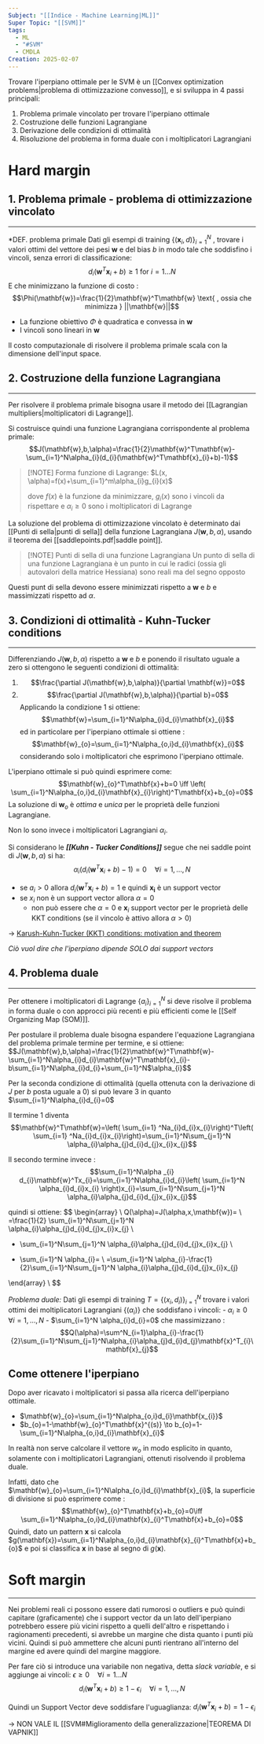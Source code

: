 ```yaml
---
Subject: "[[Indice - Machine Learning|ML]]"
Super Topic: "[[SVM]]"
tags:
  - ML
  - "#SVM"
  - CMDLA
Creation: 2025-02-07
---
```

Trovare l'iperpiano ottimale per le SVM è un [[Convex optimization problems|problema di ottimizzazione convesso]], e si sviluppa in 4 passi principali:
1. Problema primale vincolato per trovare l'iperpiano ottimale 
2. Costruzione delle funzioni Lagrangiane
3. Derivazione delle condizioni di ottimalità
4. Risoluzione del problema in forma duale con i moltiplicatori Lagrangiani


# Hard margin
## 1. Problema primale - problema di ottimizzazione vincolato
---

*DEF. problema primale
	Dati gli esempi di training $\{(\mathbf{x}_{i},d_{})\}^N_{i=1}$ , trovare i valori ottimi del vettore dei pesi $\mathbf{w}$ e del bias $b$ in modo tale che soddisfino i vincoli, senza errori di classificazione:
	$$d_{i}(\mathbf{w}^T\mathbf{x}_{i}+b)\geq 1 \text{  for } i =1\dots N$$
	E che minimizzano la funzione di costo :$$\Phi(\mathbf{w})=\frac{1}{2}\mathbf{w}^T\mathbf{w} \text{ , ossia che minimizza } ||\mathbf{w}||$$

- La funzione obiettivo $\Phi$ è quadratica e convessa in $\mathbf{w}$
- I vincoli sono lineari in  $\mathbf{w}$

Il costo computazionale di risolvere il problema primale scala con la dimensione dell'input space.


## 2. Costruzione della funzione Lagrangiana
---

Per risolvere il problema primale bisogna usare il metodo dei [[Lagrangian multipliers|moltiplicatori di Lagrange]].

Si costruisce quindi una funzione Lagrangiana corrispondente al problema primale:
$$J(\mathbf{w},b,\alpha)=\frac{1}{2}\mathbf{w}^T\mathbf{w}-\sum_{i=1}^N\alpha_{i}(d_{i}(\mathbf{w}^T\mathbf{x}_{i}+b)-1)$$

> [!NOTE] Forma funzione di Lagrange:
> $L(x, \alpha)=f(x)+\sum_{i=1}^m\alpha_{i}g_{i}(x)$
> 
> dove $f(x)$ è la funzione da minimizzare, $g_{i}(x)$ sono i vincoli da rispettare e $\alpha_{i}\geq 0$ sono i moltiplicatori di Lagrange 

La soluzione del problema di ottimizzazione vincolato è determinato dai [[Punti di sella|punti di sella]] della funzione Lagrangiana $J(\mathbf{w},b,\alpha)$, usando il teorema dei [[saddlepoints.pdf|saddle point]].


> [!NOTE] Punti di sella di una funzione Lagrangiana
> Un punto di sella di una funzione Lagrangiana è un punto in cui le radici  (ossia gli autovalori della matrice Hessiana) sono reali ma del segno opposto

Questi punt di sella devono essere minimizzati rispetto a $\mathbf{w}$ e $b$ e massimizzati rispetto ad $\alpha$.

## 3. Condizioni di ottimalità - Kuhn-Tucker conditions
---

Differenziando $J(\mathbf{w},b, \alpha )$ rispetto a $\mathbf{w}$ e $b$ e ponendo il risultato uguale a zero si ottengono le seguenti condizioni di ottimalità:

1. $$\frac{\partial J(\mathbf{w},b,\alpha)}{\partial \mathbf{w}}=0$$
2. $$\frac{\partial J(\mathbf{w},b,\alpha)}{\partial b}=0$$
Applicando la condizione 1 si ottiene:$$\mathbf{w}=\sum_{i=1}^N\alpha_{i}d_{i}\mathbf{x}_{i}$$ ed in particolare per l'iperpiano ottimale si ottiene :$$\mathbf{w}_{o}=\sum_{i=1}^N\alpha_{o,i}d_{i}\mathbf{x}_{i}$$ considerando solo i moltiplicatori che esprimono l'iperpiano ottimale.

L'iperpiano ottimale si può quindi esprimere come:$$\mathbf{w}_{o}^T\mathbf{x}+b=0 \iff \left( \sum_{i=1}^N\alpha_{o,i}d_{i}\mathbf{x}_{i}\right)^T\mathbf{x}+b_{o}=0$$
La soluzione di $\mathbf{w}_{o}$ è *ottima* e *unica* per le proprietà delle funzioni Lagrangiane.

Non lo sono invece i moltiplicatori Lagrangiani $\alpha_{i}$.

Si considerano le ***[[Kuhn - Tucker Conditions]]*** segue che nei saddle point di $J(\mathbf{w},b,\alpha)$ si ha:$$\alpha_{i}(d_{i}(\mathbf{w}^T\mathbf{x}_{i}+b)-1)=0 \quad \forall i=1,\dots,N$$
- se $a_{i}>0$ allora $d_{i}(\mathbf{w}^T\mathbf{x}_{i}+b)=1$ e quindi $\mathbf{x_{i}}$ è un support vector
- se $x_{i}$ non è un support vector allora $\alpha=0$
	- non può essere che $\alpha=0$ e $\mathbf{x}_{i}$ support vector per le proprietà delle KKT conditions (se il vincolo è attivo allora $\alpha>0$)

-> [Karush-Kuhn-Tucker (KKT) conditions: motivation and theorem](https://youtu.be/K3L7UYnZuZ4?si=QfOg6Mw4mZbKIIir)

*Ciò vuol dire che l'iperpiano dipende SOLO dai support vectors*


## 4. Problema duale
---
Per ottenere i moltiplicatori di Lagrange $\{a_{i} \}_{i=1}^N$ si deve risolve il problema in forma duale o con approcci più recenti e più efficienti come le [[Self Organizing Map (SOM)]].

Per postulare il problema duale bisogna espandere l'equazione Lagrangiana del problema primale termine per termine, e si ottiene:
$$J(\mathbf{w},b,\alpha)=\frac{1}{2}\mathbf{w}^T\mathbf{w}-\sum_{i=1}^N\alpha_{i}d_{i}\mathbf{w}^T\mathbf{x}_{i}-b\sum_{i=1}^N\alpha_{i}d_{i}+\sum_{i=1}^N$\alpha_{i}$$

Per la seconda condizione di ottimalità (quella ottenuta con la derivazione di $J$ per $b$ posta uguale a 0) si può  levare 3 in quanto $\sum_{i=1}^N\alpha_{i}d_{i}=0$

Il termine 1 diventa
$$\mathbf{w}^T\mathbf{w}=\left( \sum_{i=1} ^Na_{i}d_{i}x_{i}\right)^T\left( \sum_{i=1} ^Na_{i}d_{i}x_{i}\right)=\sum_{i=1}^N\sum_{j=1}^N \alpha_{i}\alpha_{j}d_{i}d_{j}x_{i}x_{j}$$

Il secondo termine invece :
$$\sum_{i=1}^N\alpha _{i} d_{i}\mathbf{w}^Tx_{i}=\sum_{i=1}^N\alpha_{i}d_{i}\left( \sum_{i=1}^N \alpha_{i}d_{i}x_{i} \right)x_{i}=\sum_{i=1}^N\sum_{j=1}^N \alpha_{i}\alpha_{j}d_{i}d_{j}x_{i}x_{j}$$

quindi si ottiene:
$$
\begin{array} \\
Q(\alpha)=J(\alpha,x,\mathbf{w})= \\
=\frac{1}{2} \sum_{i=1}^N\sum_{j=1}^N \alpha_{i}\alpha_{j}d_{i}d_{j}x_{i}x_{j}  \\
- \sum_{i=1}^N\sum_{j=1}^N \alpha_{i}\alpha_{j}d_{i}d_{j}x_{i}x_{j} \\
+ \sum_{i=1}^N \alpha_{i}= \\
=\sum_{i=1}^N \alpha_{i}-\frac{1}{2}\sum_{i=1}^N\sum_{j=1}^N \alpha_{i}\alpha_{j}d_{i}d_{j}x_{i}x_{j}

\end{array} \\
$$

*Problema duale:*
	Dati gli esempi di training $T=\{(x_{i},d_{i})\}^N_{i=1}$ trovare i valori ottimi dei moltiplicatori Lagrangiani $\{(\alpha_{i})\}$
	che soddisfano i vincoli:
	-  $\alpha_{i}\geq 0 \quad \forall i=1,\dots,N$
	- $\sum_{i=1}^N \alpha_{i}d_{i}=0$
	che massimizzano :$$Q(\alpha)=\sum^N_{i=1}\alpha_{i}-\frac{1}{2}\sum_{i=1}^N\sum_{j=1}^N\alpha_{i}\alpha_{j}d_{i}d_{j}\mathbf{x}^T_{i}\mathbf{x}_{j}$$


## Come ottenere l'iperpiano

Dopo aver ricavato i moltiplicatori si passa alla ricerca dell'iperpiano ottimale.
- $\mathbf{w}_{o}=\sum_{i=1}^N\alpha_{o,i}d_{i}\mathbf{x_{i}}$
- $b_{o}=1-\mathbf{w}_{o}^T\mathbf{x}^{(s)} \to b_{o}=1-\sum_{i=1}^N\alpha_{o,i}d_{i}\mathbf{x}_{i}$

In realtà non serve calcolare il vettore $w_{o}$ in modo esplicito in quanto, solamente con i moltiplicatori Lagrangiani, ottenuti risolvendo il problema duale.

Infatti, dato che $\mathbf{w}_{o}=\sum_{i=1}^N\alpha_{o,i}d_{i}\mathbf{x}_{i}$, la superficie di divisione si può esprimere come : $$\mathbf{w}_{o}^T\mathbf{x}+b_{o}=0\iff \sum_{i=1}^N\alpha_{o,i}d_{i}\mathbf{x}_{i}^T\mathbf{x}+b_{o}=0$$
Quindi, dato un pattern $\mathbf{x}$ si calcola $g(\mathbf{x})=\sum_{i=1}^N\alpha_{o,i}d_{i}\mathbf{x}_{i}^T\mathbf{x}+b_{o}$ e poi si classifica $\mathbf{x}$ in base al segno di $g(\mathbf{x})$.

# Soft margin
---
Nei problemi reali ci possono essere dati rumorosi o outliers e può quindi capitare (graficamente) che i support vector da un lato dell'iperpiano potrebbero essere più vicini rispetto a quelli dell'altro e rispettando i ragionamenti precedenti, si avrebbe un margine che dista quanto i punti più vicini.
Quindi si può ammettere che alcuni punti rientrano all'interno del margine ed avere quindi del margine maggiore.

Per fare ciò si introduce una variabile non negativa, detta *slack variable*, e si aggiunge ai vincoli:
$\epsilon \geq 0 \quad \forall i=1\dots N$
$$d_{i}(\mathbf{w}^T\mathbf{x}_{i}+b)\geq 1-\epsilon_{i} \quad \forall i=1,\dots,N$$

Quindi un Support Vector deve soddisfare l'uguaglianza: $d_{i}(\mathbf{w}^T\mathbf{x}_{i}+b)=1-\epsilon_{i}$

-> NON VALE IL [[SVM#Miglioramento della generalizzazione|TEOREMA DI VAPNIK]]

